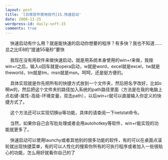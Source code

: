 ```yaml
---
layout: post
title: '[日常软件使用技巧]15.快速启动'
date: 2008-11-25
wordpress-id: daily-soft-15
comments: true
---
```

<p>&#160;&#160;&#160; 快速启动有什么用？就是能快速的启动你想要的程序？有多快？我也不知道……总之比IE8的“提速55毫秒”要快</p>  <p>&#160;&#160;&#160; 我现在没有用软件来做快速启动，就是用系统本身使用的win+r来做，我按win+r之后，输入o回车就是opera启动，w就是word，excel就是excel，tw就是theworld，tm就是tm，msn就是msn。呵呵，还是挺方便的。</p>  <p>&#160;&#160;&#160; 具体实现就是你先把所有的快捷方式放到一个文件夹，然后把名字改好，比如o啊w的，然后把这个文件夹的路径加入系统的path路径里面（方法是在我的电脑上点右键-属性-高级-环境变量，双击path），以后win+r就可以直接输入你定义的快捷方式了。</p>  <p>&#160;&#160;&#160; 这个方法还可以实现切换ip等功能，具体的请查阅一下netstat命令。</p>  <p>&#160;&#160;&#160; 当然，如果你自己会写批处理或者会用autohotkey等软件，win+r能实现的功能就更多了。</p>  <p>&#160;&#160;&#160; 快速启动可以使用launchy或者其他别的很多功能的软件，有的可以在桌面点滚轮就出现快捷菜单，有的可以人性化的搜索你所有的可执行程序或者加入一些很贴心的功能，怎么用好就看你自己的了</p>
